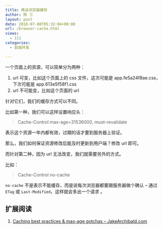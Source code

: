 ```yaml
---
title: 再谈浏览器缓存
author: 陈 三
layout: post
date: 2016-07-08T05:32:04+00:00
url: /browser-cache.html
views:
  - 111
categories:
  - 前端开发

---
```

一个页面上的资源，可以简单分为两种：

  1. url 可变，比如这个页面上的 css 文件，这次可能是 app.fe5a24f8ae.css，下次可能是 app.613e5f58f1.css
  2. url 不可能变，比如这个页面的 url

针对它们，我们的缓存方式可以不同。

比如第一种，我们可以这样设置响应头：

> Cache-Control max-age=31536000, must-revalidate

表示这个资源一年内都有效，过期的话才要到服务器上验证。

那么，我们如何保证资源修改后能及时更新到用户端？修改 url 即可。

而针对第二种，因为 url 无法改变，我们就需要另外的方式。

比如：

> Cache-Control no-cache

`no-cache` 不是表示不能缓存，而是说每次浏览器都要跟服务器做个确认 &#8211; 通过 `ETag` 或 `Last-Modified`，这样就会多出一个请求 。

## 扩展阅读

  1. [Caching best practices & max-age gotchas &#8211; JakeArchibald.com][1]

 [1]: https://jakearchibald.com/2016/caching-best-practices/